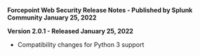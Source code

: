 **Forcepoint Web Security Release Notes - Published by Splunk Community January 25, 2022**


**Version 2.0.1 - Released January 25, 2022**

* Compatibility changes for Python 3 support